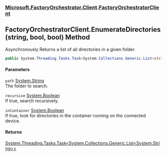 ### [Microsoft.FactoryOrchestrator.Client](Microsoft_FactoryOrchestrator_Client.md 'Microsoft.FactoryOrchestrator.Client').[FactoryOrchestratorClient](Microsoft_FactoryOrchestrator_Client_FactoryOrchestratorClient.md 'Microsoft.FactoryOrchestrator.Client.FactoryOrchestratorClient')
## FactoryOrchestratorClient.EnumerateDirectories(string, bool, bool) Method
Asynchronously Returns a list of all directories in a given folder.  
```csharp
public System.Threading.Tasks.Task<System.Collections.Generic.List<string>> EnumerateDirectories(string path, bool recursive=false, bool inContainer=false);
```
#### Parameters
<a name='Microsoft_FactoryOrchestrator_Client_FactoryOrchestratorClient_EnumerateDirectories(string_bool_bool)_path'></a>
`path` [System.String](https://docs.microsoft.com/en-us/dotnet/api/System.String 'System.String')  
The folder to search.
  
<a name='Microsoft_FactoryOrchestrator_Client_FactoryOrchestratorClient_EnumerateDirectories(string_bool_bool)_recursive'></a>
`recursive` [System.Boolean](https://docs.microsoft.com/en-us/dotnet/api/System.Boolean 'System.Boolean')  
If true, search recursively.
  
<a name='Microsoft_FactoryOrchestrator_Client_FactoryOrchestratorClient_EnumerateDirectories(string_bool_bool)_inContainer'></a>
`inContainer` [System.Boolean](https://docs.microsoft.com/en-us/dotnet/api/System.Boolean 'System.Boolean')  
If true, look for directories in the container running on the connected device.
  
#### Returns
[System.Threading.Tasks.Task&lt;](https://docs.microsoft.com/en-us/dotnet/api/System.Threading.Tasks.Task-1 'System.Threading.Tasks.Task')[System.Collections.Generic.List&lt;](https://docs.microsoft.com/en-us/dotnet/api/System.Collections.Generic.List-1 'System.Collections.Generic.List')[System.String](https://docs.microsoft.com/en-us/dotnet/api/System.String 'System.String')[&gt;](https://docs.microsoft.com/en-us/dotnet/api/System.Collections.Generic.List-1 'System.Collections.Generic.List')[&gt;](https://docs.microsoft.com/en-us/dotnet/api/System.Threading.Tasks.Task-1 'System.Threading.Tasks.Task')  
